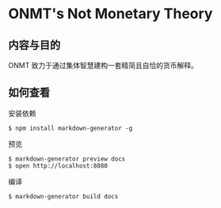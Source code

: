 # ONMT's Not Monetary Theory

## 内容与目的

ONMT 致力于通过集体智慧建构一套精简且自恰的货币解释。

## 如何查看

安装依赖

```console
$ npm install markdown-generator -g
```

预览

```console
$ markdown-generator preview docs
$ open http://localhost:8080
```

编译

```console
$ markdown-generator build docs
```